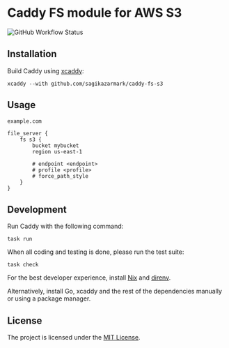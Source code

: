 # Caddy FS module for AWS S3

![GitHub Workflow Status](https://img.shields.io/github/workflow/status/sagikazarmark/caddy-fs-s3/CI?style=flat-square)


## Installation

Build Caddy using [xcaddy](https://github.com/caddyserver/xcaddy):

```shell
xcaddy --with github.com/sagikazarmark/caddy-fs-s3
```


## Usage

```caddyfile
example.com

file_server {
	fs s3 {
		bucket mybucket
		region us-east-1

		# endpoint <endpoint>
		# profile <profile>
		# force_path_style
	}
}
```


## Development

Run Caddy with the following command:

```shell
task run
```

When all coding and testing is done, please run the test suite:

```shell
task check
```

For the best developer experience, install [Nix](https://builtwithnix.org/) and [direnv](https://direnv.net/).

Alternatively, install Go, xcaddy and the rest of the dependencies manually or using a package manager.


## License

The project is licensed under the [MIT License](LICENSE).
